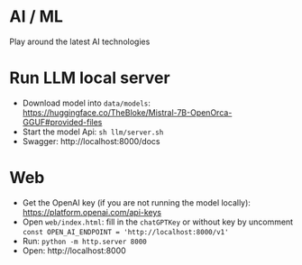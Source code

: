 # AI / ML

Play around the latest AI technologies

# Run LLM local server

- Download model into `data/models`: https://huggingface.co/TheBloke/Mistral-7B-OpenOrca-GGUF#provided-files
- Start the model Api: `sh llm/server.sh`
- Swagger: http://localhost:8000/docs

# Web

- Get the OpenAI key (if you are not running the model locally): https://platform.openai.com/api-keys
- Open `web/index.html`: fill in the `chatGPTKey` or without key by
  uncomment `const OPEN_AI_ENDPOINT = 'http://localhost:8000/v1'`
- Run: `python -m http.server 8000`
- Open: http://localhost:8000
